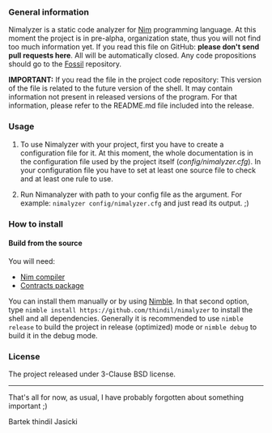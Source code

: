 ### General information

Nimalyzer is a static code analyzer for [Nim](https://github.com/nim-lang/Nim)
programming language. At this moment the project is in pre-alpha, organization
state, thus you will not find too much information yet.
If you read this file on GitHub: **please don't send pull requests here**.
All will be automatically closed. Any code propositions should go to the
[Fossil](https://www.laeran.pl/repositories/nimalyzer) repository.

**IMPORTANT:** If you read the file in the project code repository: This
version of the file is related to the future version of the shell. It may
contain information not present in released versions of the program. For
that information, please refer to the README.md file included into the release.

### Usage

1. To use Nimalyzer with your project, first you have to create a configuration
   file for it. At this moment, the whole documentation is in the configuration
   file used by the project itself (*config/nimalyzer.cfg*). In your
   configuration file you have to set at least one source file to check and at
   least one rule to use.

2. Run Nimanalyzer with path to your config file as the argument. For example:
   `nimalyzer config/nimalyzer.cfg` and just read its output. ;)

### How to install

#### Build from the source

You will need:

* [Nim compiler](https://nim-lang.org/install.html)
* [Contracts package](https://github.com/Udiknedormin/NimContracts)

You can install them manually or by using [Nimble](https://github.com/nim-lang/nimble).
In that second option, type `nimble install https://github.com/thindil/nimalyzer` to
install the shell and all dependencies. Generally it is recommended to use
`nimble release` to build the project in release (optimized) mode or
`nimble debug` to build it in the debug mode.

### License

The project released under 3-Clause BSD license.

---
That's all for now, as usual, I have probably forgotten about something important ;)

Bartek thindil Jasicki
